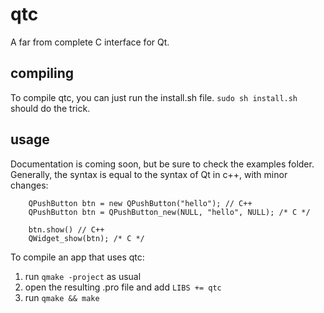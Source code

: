 # qtc
A far from complete C interface for Qt.

## compiling
To compile qtc, you can just run the install.sh file.
```sudo sh install.sh``` should do the trick.

## usage
Documentation is coming soon, but be sure to check the
examples folder. Generally, the syntax is equal to the
syntax of Qt in c++, with minor changes:

		QPushButton btn = new QPushButton("hello"); // C++
		QPushButton btn = QPushButton_new(NULL, "hello", NULL); /* C */
		
		btn.show() // C++
		QWidget_show(btn); /* C */

To compile an app that uses qtc:
1. run ```qmake -project``` as usual
2. open the resulting .pro file and add ```LIBS += qtc```
3. run ```qmake && make```
